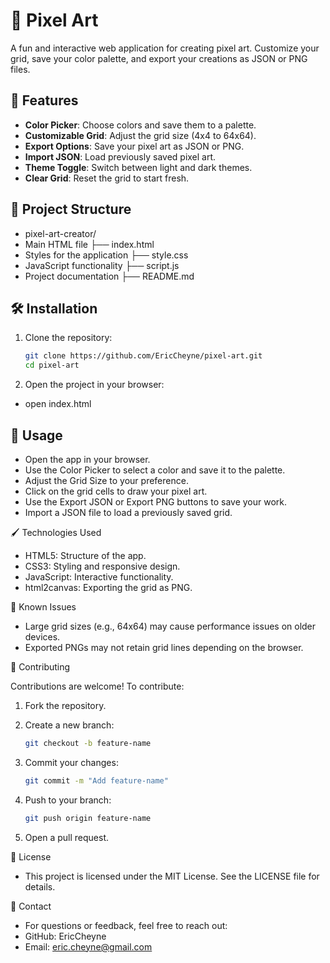 # 🎨 Pixel Art

A fun and interactive web application for creating pixel art. Customize your grid, save your color palette, and export your creations as JSON or PNG files.

## 🚀 Features

- **Color Picker**: Choose colors and save them to a palette.
- **Customizable Grid**: Adjust the grid size (4x4 to 64x64).
- **Export Options**: Save your pixel art as JSON or PNG.
- **Import JSON**: Load previously saved pixel art.
- **Theme Toggle**: Switch between light and dark themes.
- **Clear Grid**: Reset the grid to start fresh.

## 📂 Project Structure

- pixel-art-creator/
- Main HTML file
  ├── index.html
- Styles for the application
  ├── style.css
- JavaScript functionality
  ├── script.js
- Project documentation
  ├── README.md

## 🛠️ Installation

1. Clone the repository:

   ```bash
   git clone https://github.com/EricCheyne/pixel-art.git
   cd pixel-art

   ```

2. Open the project in your browser:

- open index.html

## 📖 Usage

- Open the app in your browser.
- Use the Color Picker to select a color and save it to the palette.
- Adjust the Grid Size to your preference.
- Click on the grid cells to draw your pixel art.
- Use the Export JSON or Export PNG buttons to save your work.
- Import a JSON file to load a previously saved grid.

🖌️ Technologies Used

- HTML5: Structure of the app.
- CSS3: Styling and responsive design.
- JavaScript: Interactive functionality.
- html2canvas: Exporting the grid as PNG.

🐛 Known Issues

- Large grid sizes (e.g., 64x64) may cause performance issues on older devices.
- Exported PNGs may not retain grid lines depending on the browser.

🤝 Contributing

Contributions are welcome! To contribute:

1. Fork the repository.

2. Create a new branch:

   ```bash
   git checkout -b feature-name
   ```

3. Commit your changes:

   ```bash
   git commit -m "Add feature-name"
   ```

4. Push to your branch:

   ```bash
   git push origin feature-name
   ```

5. Open a pull request.

📄 License

- This project is licensed under the MIT License. See the LICENSE file for details.

📧 Contact

- For questions or feedback, feel free to reach out:
- GitHub: EricCheyne
- Email: eric.cheyne@gmail.com
